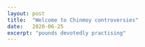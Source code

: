 ```yaml
---
layout: post
title:  "Welcome to Chinmoy controversies"
date:   2020-06-25
excerpt: "pounds devotedly practising"
---
```

